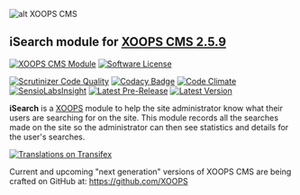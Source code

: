 ![alt XOOPS CMS](https://xoops.org/images/logoXoops4GithubRepository.png)
## iSearch module for  [XOOPS CMS 2.5.9](https://xoops.org)
[![XOOPS CMS Module](https://img.shields.io/badge/XOOPS%20CMS-Module-blue.svg)](https://xoops.org)
[![Software License](https://img.shields.io/badge/license-GPL-brightgreen.svg?style=flat)](LICENSE)

[![Scrutinizer Code Quality](https://img.shields.io/scrutinizer/g/XoopsModules25x/isearch.svg?style=flat)](https://scrutinizer-ci.com/g/XoopsModules25x/isearch/?branch=master)
[![Codacy Badge](https://api.codacy.com/project/badge/Grade/2c1ce57c3e6f4d5b9b55198b4305cd14)](https://www.codacy.com/app/XoopsModules25x/isearch_2)
[![Code Climate](https://img.shields.io/codeclimate/github/XoopsModules25x/isearch.svg?style=flat)](https://codeclimate.com/github/XoopsModules25x/isearch)
[![SensioLabsInsight](https://insight.sensiolabs.com/projects/15e68601-b9b9-43b8-9577-0a098358e2b5/mini.png)](https://insight.sensiolabs.com/projects/15e68601-b9b9-43b8-9577-0a098358e2b5)
[![Latest Pre-Release](https://img.shields.io/github/tag/XoopsModules25x/isearch.svg?style=flat)](https://github.com/XoopsModules25x/isearch/tags/)
[![Latest Version](https://img.shields.io/github/release/XoopsModules25x/isearch.svg?style=flat)](https://github.com/XoopsModules25x/isearch/releases/)

**iSearch** is a [XOOPS](https://xoops.org) module to help the site administrator know what their users are  searching for on the site. This module records all the searches made on the site so the administrator can then see statistics and details for the user's searches.


[![Translations on Transifex](https://xoops.org/images/translations-transifex-blue.svg)](https://www.transifex.com/xoops)

Current and upcoming "next generation" versions of XOOPS CMS are being crafted on GitHub at: https://github.com/XOOPS

